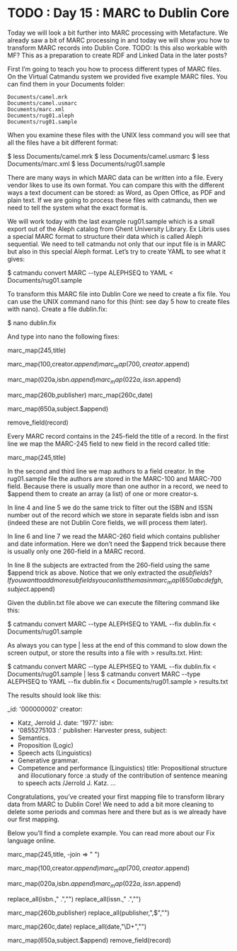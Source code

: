 # TODO : Day 15 : MARC to Dublin Core

Today we will look a bit further into MARC processing with Metafacture. We already saw a bit of MARC processing in and today we will show you how to transform MARC records into Dublin Core. TODO: Is this also workable with MF? This as a preparation to create RDF and Linked Data in the later posts?

First I’m going to teach you how to process different types of MARC files. On the Virtual Catmandu system we provided five  example MARC files. You can find them in your Documents folder:

    Documents/camel.mrk
    Documents/camel.usmarc
    Documents/marc.xml
    Documents/rug01.aleph
    Documents/rug01.sample

When you examine these files with the UNIX less command you will see that all the files have a bit different format:

$ less Documents/camel.mrk
$ less Documents/camel.usmarc
$ less Documents/marc.xml
$ less Documents/rug01.sample

There are many ways in which MARC data can be written into a file. Every vendor likes to use its own format. You can compare this with the different ways a text document can be stored: as Word, as Open Office, as PDF and plain text. If we are going to process these files with catmandu, then we need to tell the system what the exact format is.

We will work today with the last example rug01.sample which is a small export out of the Aleph catalog from Ghent University Library. Ex Libris uses a special MARC format to structure their data which is called Aleph sequential. We need to tell catmandu not only that our input file is in MARC but also in this special Aleph format. Let’s try to create YAML to see what it gives:

$ catmandu convert MARC --type ALEPHSEQ to YAML < Documents/rug01.sample

To transform this MARC file into Dublin Core we need to create a fix file. You can use the UNIX command nano for this (hint: see day 5 how to create files with nano). Create a file dublin.fix:

$ nano dublin.fix

And type into nano the following fixes:

marc_map(245,title)

marc_map(100,creator.$append)
marc_map(700,creator.$append)

marc_map(020a,isbn.$append)
marc_map(022a,issn.$append)

marc_map(260b,publisher)
marc_map(260c,date)

marc_map(650a,subject.$append)

remove_field(record)

Every MARC record contains in the 245-field the title of a record. In the first line we map the MARC-245 field to new field in the record called title:

marc_map(245,title)

In the second and third line we map authors to a field creator. In the rug01.sample file the authors are stored in the MARC-100 and MARC-700 field. Because there is usually more than one author in a record, we need to $append them to create an array (a list) of one or more creator-s.

In line 4 and line 5 we do the same trick to filter out the ISBN and ISSN number out of the record which we store in separate fields isbn and issn (indeed these are not Dublin Core fields, we will process them later).

In line 6 and line 7 we read the MARC-260 field which contains publisher and date information. Here we don’t need the $append trick because there is usually only one 260-field in a MARC record.

In line 8 the subjects are extracted from the 260-field using the same $append trick as above. Notice that we only extracted the $a subfields? If you want to add more subfields you can list them as in marc_map(650abcdefgh,subject.$append)

Given the dublin.txt file above we can execute the filtering command like this:

$ catmandu convert MARC --type ALEPHSEQ to YAML --fix dublin.fix < Documents/rug01.sample

As always you can type | less at the end of this command to slow down the screen output, or store the results into a file with > results.txt. Hint:

$ catmandu convert MARC --type ALEPHSEQ to YAML --fix dublin.fix < Documents/rug01.sample | less
$ catmandu convert MARC --type ALEPHSEQ to YAML --fix dublin.fix < Documents/rug01.sample > results.txt

The results should look like this:

_id: '000000002'
creator:
- Katz, Jerrold J.
date: '1977.'
isbn:
- '0855275103 :'
publisher: Harvester press,
subject:
- Semantics.
- Proposition (Logic)
- Speech acts (Linguistics)
- Generative grammar.
- Competence and performance (Linguistics)
title: Propositional structure and illocutionary force :a study of the contribution of sentence meaning to speech acts /Jerrold J. Katz.
...

Congratulations, you’ve created your first mapping file to transform library data from MARC to Dublin Core! We need to add a bit more cleaning to delete some periods and commas here and there but as is we already have our first mapping.

Below you’ll find a complete example. You can read more about our Fix language online.

marc_map(245,title, -join => " ")

marc_map(100,creator.$append)
marc_map(700,creator.$append)

marc_map(020a,isbn.$append)
marc_map(022a,issn.$append)

replace_all(isbn.," .","")
replace_all(issn.," .","")

marc_map(260b,publisher)
replace_all(publisher,",$","")

marc_map(260c,date)
replace_all(date,"\D+","")

marc_map(650a,subject.$append)
remove_field(record)

